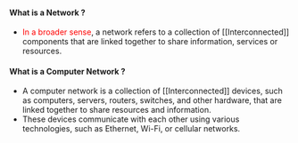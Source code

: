 #### What is a Network ?
- <span style="color:rgb(255, 0, 0)">In a broader sense</span>, a network refers to a collection of [[Interconnected]] components that are linked together to share information, services or resources.

#### What is a Computer Network ?
- A computer network is a collection of [[Interconnected]] devices, such as computers, servers, routers, switches, and other hardware, that are linked together to share resources and information.
- These devices communicate with each other using various technologies, such as Ethernet, Wi-Fi, or cellular networks.
